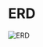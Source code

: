 # ERD


![ERD](https://github.com/ggplay149/3rdWeek_Concert_Reservation_Server/assets/142002833/d5fa53f2-4f3c-46e0-a279-0a75e25d6300)
